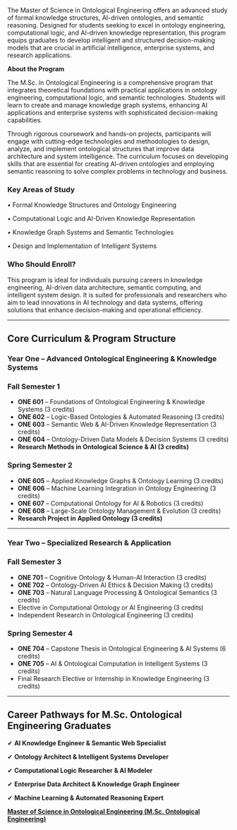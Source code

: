 The Master of Science in Ontological Engineering offers an advanced study of formal knowledge structures, AI-driven ontologies, and semantic reasoning. Designed for students seeking to excel in ontology engineering, computational logic, and AI-driven knowledge representation, this program equips graduates to develop intelligent and structured decision-making models that are crucial in artificial intelligence, enterprise systems, and research applications.

**About the Program**

The M.Sc. in Ontological Engineering is a comprehensive program that integrates theoretical foundations with practical applications in ontology engineering, computational logic, and semantic technologies. Students will learn to create and manage knowledge graph systems, enhancing AI applications and enterprise systems with sophisticated decision-making capabilities.

Through rigorous coursework and hands-on projects, participants will engage with cutting-edge technologies and methodologies to design, analyze, and implement ontological structures that improve data architecture and system intelligence. The curriculum focuses on developing skills that are essential for creating AI-driven ontologies and employing semantic reasoning to solve complex problems in technology and business.

### **Key Areas of Study**

•	Formal Knowledge Structures and Ontology Engineering

•	Computational Logic and AI-Driven Knowledge Representation

•	Knowledge Graph Systems and Semantic Technologies

•	Design and Implementation of Intelligent Systems

### **Who Should Enroll?**

This program is ideal for individuals pursuing careers in knowledge engineering, AI-driven data architecture, semantic computing, and intelligent system design. It is suited for professionals and researchers who aim to lead innovations in AI technology and data systems, offering solutions that enhance decision-making and operational efficiency.

---

## **Core Curriculum & Program Structure**

### **Year One – Advanced Ontological Engineering & Knowledge Systems**

### **Fall Semester 1**

- **ONE 601** – Foundations of Ontological Engineering & Knowledge Systems (3 credits)
- **ONE 602** – Logic-Based Ontologies & Automated Reasoning (3 credits)
- **ONE 603** – Semantic Web & AI-Driven Knowledge Representation (3 credits)
- **ONE 604** – Ontology-Driven Data Models & Decision Systems (3 credits)
- **Research Methods in Ontological Science & AI (3 credits)**

### **Spring Semester 2**

- **ONE 605** – Applied Knowledge Graphs & Ontology Learning (3 credits)
- **ONE 606** – Machine Learning Integration in Ontology Engineering (3 credits)
- **ONE 607** – Computational Ontology for AI & Robotics (3 credits)
- **ONE 608** – Large-Scale Ontology Management & Evolution (3 credits)
- **Research Project in Applied Ontology (3 credits)**

---

### **Year Two – Specialized Research & Application**

### **Fall Semester 3**

- **ONE 701** – Cognitive Ontology & Human-AI Interaction (3 credits)
- **ONE 702** – Ontology-Driven AI Ethics & Decision Making (3 credits)
- **ONE 703** – Natural Language Processing & Ontological Semantics (3 credits)
- Elective in Computational Ontology or AI Engineering (3 credits)
- Independent Research in Ontological Engineering (3 credits)

### **Spring Semester 4**

- **ONE 704** – Capstone Thesis in Ontological Engineering & AI Systems (6 credits)
- **ONE 705** – AI & Ontological Computation in Intelligent Systems (3 credits)
- Final Research Elective or Internship in Knowledge Engineering (3 credits)

---

## **Career Pathways for M.Sc. Ontological Engineering Graduates**

✔ **AI Knowledge Engineer & Semantic Web Specialist**

✔ **Ontology Architect & Intelligent Systems Developer**

✔ **Computational Logic Researcher & AI Modeler**

✔ **Enterprise Data Architect & Knowledge Graph Engineer**

✔ **Machine Learning & Automated Reasoning Expert**

[**Master of Science in Ontological Engineering (M.Sc. Ontological Engineering)**](https://www.notion.so/Master-of-Science-in-Ontological-Engineering-M-Sc-Ontological-Engineering-1952c2ffeee280dcbd7ff7ef38950a98?pvs=21)
